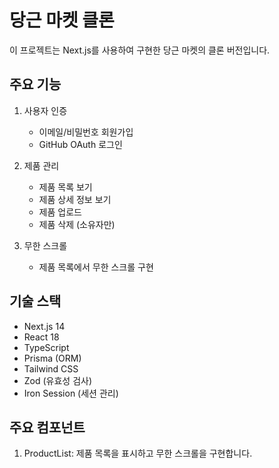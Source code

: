 # 당근 마켓 클론

이 프로젝트는 Next.js를 사용하여 구현한 당근 마켓의 클론 버전입니다.

## 주요 기능

1. 사용자 인증

   - 이메일/비밀번호 회원가입
   - GitHub OAuth 로그인

2. 제품 관리

   - 제품 목록 보기
   - 제품 상세 정보 보기
   - 제품 업로드
   - 제품 삭제 (소유자만)

3. 무한 스크롤
   - 제품 목록에서 무한 스크롤 구현

## 기술 스택

- Next.js 14
- React 18
- TypeScript
- Prisma (ORM)
- Tailwind CSS
- Zod (유효성 검사)
- Iron Session (세션 관리)

## 주요 컴포넌트

1. ProductList: 제품 목록을 표시하고 무한 스크롤을 구현합니다.
